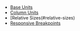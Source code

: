 - [Base Units](#base-units)
- [Column Units](#column-units)
- [Relative Sizes(#relative-sizes)
- [Responsive Breakpoints](#responsive-breakpoints)
